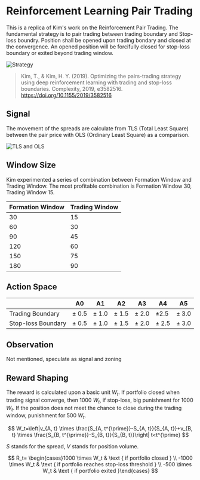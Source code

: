 # Reinforcement Learning Pair Trading

This is a replica of Kim's work on the Reinforcement Pair Trading. The fundamental strategy is to pair trading between trading boundary and Stop-loss boundry. Position shall be opened upon trading bondary and closed at the convergence. An opened position will be forcifully closed for stop-loss boundary or exited beyond trading window.

![Strategy](https://static.hindawi.com/articles/complexity/volume-2019/3582516/figures/3582516.fig.001.jpg)

> Kim, T., & Kim, H. Y. (2019). Optimizing the pairs-trading strategy using deep reinforcement learning with trading and stop-loss boundaries. Complexity, 2019, e3582516. https://doi.org/10.1155/2019/3582516

## Signal

The movement of the spreads are calculate from TLS (Total Least Square) between the pair price with OLS (Ordinary Least Square) as a comparison.

![TLS and OLS](https://miro.medium.com/v2/resize:fit:854/1*illoIj5LRD3NrQ69iV30kw.png)

## Window Size
Kim experimented a series of combination between Formation Window and Trading Window. The most profitable combination is Formation Window 30, Trading Window 15.

| Formation Window | Trading Window |
| -- | -- |
| 30 | 15 |
| 60 | 30 |
| 90 | 45 |
| 120 | 60 |
| 150 | 75 |
| 180 | 90 |

## Action Space
|    | A0 | A1 | A2 | A3 | A4 | A5 |
| -- | -- | -- | -- | -- | -- | -- |
| Trading Boundary | $\pm$ 0.5 | $\pm$ 1.0 | $\pm$ 1.5 | $\pm$ 2.0 | $\pm$2.5 | $\pm$ 3.0 |
| Stop-loss Boundary | $\pm$ 0.5 | $\pm$ 1.0 | $\pm$ 1.5 | $\pm$ 2.0 | $\pm$ 2.5 | $\pm$ 3.0 |

## Observation

Not mentioned, speculate as signal and zoning

## Reward Shaping
The reward is calculated upon a basic unit $W_t$. If portfolio closed when trading signal converge, then 1000 $W_t$, if stop-loss, big punishment for 1000 $W_t$. If the position does not meet the chance to close during the trading window, punishment for 500 $W_t$.

$$
W_t=\left|v_{A, t} \times \frac{S_{A, t^{\prime}}-S_{A, t}}{S_{A, t}}+v_{B, t} \times \frac{S_{B, t^{\prime}}-S_{B, t}}{S_{B, t}}\right| t<t^{\prime}
$$

$S$ stands for the spread, $V$ stands for position volume.

$$
R_t= \begin{cases}1000 \times W_t & \text { if portfolio closed } \\ -1000 \times W_t & \text { if portfolio reaches stop-loss threshold } \\ -500 \times W_t & \text { if portfolio exited }\end{cases}
$$